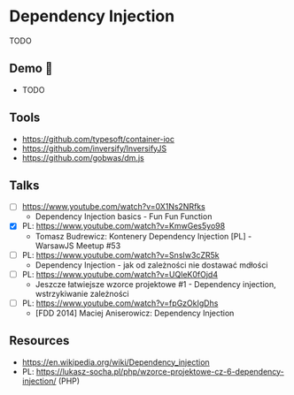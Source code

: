 # Dependency Injection

TODO

## Demo 🎉

* TODO

## Tools

* <https://github.com/typesoft/container-ioc>
* <https://github.com/inversify/InversifyJS>
* <https://github.com/gobwas/dm.js>

## Talks

* [ ] <https://www.youtube.com/watch?v=0X1Ns2NRfks>
    + Dependency Injection basics - Fun Fun Function
* [x] PL: <https://www.youtube.com/watch?v=KmwGes5yo98>
    + Tomasz Budrewicz: Kontenery Dependency Injection [PL] - WarsawJS Meetup #53
* [ ] PL: <https://www.youtube.com/watch?v=SnsIw3cZR5k>
    + Dependency Injection - jak od zależności nie dostawać mdłości
* [ ] PL: <https://www.youtube.com/watch?v=UQleK0fOjd4>
    + Jeszcze łatwiejsze wzorce projektowe #1 - Dependency injection,
        wstrzykiwanie zależności
* [ ] PL: <https://www.youtube.com/watch?v=fpGzOkIgDhs>
    + [FDD 2014] Maciej Aniserowicz: Dependency Injection

## Resources

* <https://en.wikipedia.org/wiki/Dependency_injection>
* PL: <https://lukasz-socha.pl/php/wzorce-projektowe-cz-6-dependency-injection/> (PHP)
